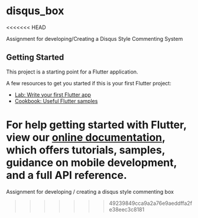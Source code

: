 # disqus_box
<<<<<<< HEAD

Assignment for developing&#x2F;Creating a Disqus Style Commenting System

## Getting Started

This project is a starting point for a Flutter application.

A few resources to get you started if this is your first Flutter project:

- [Lab: Write your first Flutter app](https://flutter.dev/docs/get-started/codelab)
- [Cookbook: Useful Flutter samples](https://flutter.dev/docs/cookbook)

For help getting started with Flutter, view our
[online documentation](https://flutter.dev/docs), which offers tutorials,
samples, guidance on mobile development, and a full API reference.
=======
Assignment for developing / creating a disqus style commenting box
>>>>>>> 49239849cca9a2a76e9aeddffa2fe38eec3c8181
